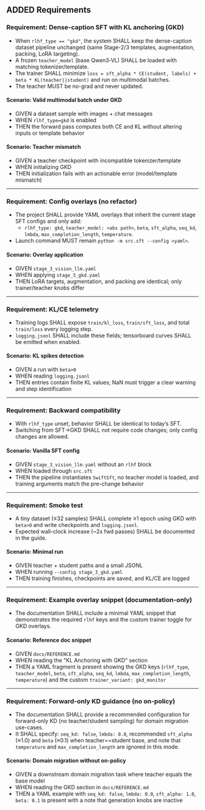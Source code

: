 ## ADDED Requirements

### Requirement: Dense-caption SFT with KL anchoring (GKD)
- When `rlhf_type == "gkd"`, the system SHALL keep the dense-caption dataset pipeline unchanged (same Stage-2/3 templates, augmentation, packing, LoRA targeting).
- A frozen `teacher_model` (base Qwen3‑VL) SHALL be loaded with matching tokenizer/template.
- The trainer SHALL minimize `loss = sft_alpha * CE(student, labels) + beta * KL(teacher||student)` and run on multimodal batches.
- The teacher MUST be no-grad and never updated.

#### Scenario: Valid multimodal batch under GKD
- GIVEN a dataset sample with images + chat messages
- WHEN `rlhf_type=gkd` is enabled
- THEN the forward pass computes both CE and KL without altering inputs or template behavior

#### Scenario: Teacher mismatch
- GIVEN a teacher checkpoint with incompatible tokenizer/template
- WHEN initializing GKD
- THEN initialization fails with an actionable error (model/template mismatch)

---

### Requirement: Config overlays (no refactor)
- The project SHALL provide YAML overlays that inherit the current stage SFT configs and only add:
  - `rlhf_type: gkd`, `teacher_model: <abs path>`, `beta`, `sft_alpha`, `seq_kd`, `lmbda`, `max_completion_length`, `temperature`.
- Launch command MUST remain `python -m src.sft --config <yaml>`.

#### Scenario: Overlay application
- GIVEN `stage_3_vision_llm.yaml`
- WHEN applying `stage_3_gkd.yaml`
- THEN LoRA targets, augmentation, and packing are identical; only trainer/teacher knobs differ

---

### Requirement: KL/CE telemetry
- Training logs SHALL expose `train/kl_loss`, `train/sft_loss`, and total `train/loss` every logging step.
- `logging.jsonl` SHALL include these fields; tensorboard curves SHALL be emitted when enabled.

#### Scenario: KL spikes detection
- GIVEN a run with `beta>0`
- WHEN reading `logging.jsonl`
- THEN entries contain finite KL values; NaN must trigger a clear warning and step identification

---

### Requirement: Backward compatibility
- With `rlhf_type` unset, behavior SHALL be identical to today’s SFT.
- Switching from SFT→GKD SHALL not require code changes; only config changes are allowed.

#### Scenario: Vanilla SFT config
- GIVEN `stage_3_vision_llm.yaml` without an `rlhf` block
- WHEN loaded through `src.sft`
- THEN the pipeline instantiates `SwiftSft`, no teacher model is loaded, and training arguments match the pre-change behavior

---

### Requirement: Smoke test
- A tiny dataset (≤32 samples) SHALL complete ≥1 epoch using GKD with `beta>0` and write checkpoints and `logging.jsonl`.
- Expected wall-clock increase (~2x fwd passes) SHALL be documented in the guide.

#### Scenario: Minimal run
- GIVEN teacher + student paths and a small JSONL
- WHEN running `--config stage_3_gkd.yaml`
- THEN training finishes, checkpoints are saved, and KL/CE are logged

---

### Requirement: Example overlay snippet (documentation-only)
- The documentation SHALL include a minimal YAML snippet that demonstrates the required `rlhf` keys and the custom trainer toggle for GKD overlays.

#### Scenario: Reference doc snippet
- GIVEN `docs/REFERENCE.md`
- WHEN reading the "KL Anchoring with GKD" section
- THEN a YAML fragment is present showing the GKD keys (`rlhf_type`, `teacher_model`, `beta`, `sft_alpha`, `seq_kd`, `lmbda`, `max_completion_length`, `temperature`) and the custom `trainer_variant: gkd_monitor`

---

### Requirement: Forward-only KD guidance (no on-policy)
- The documentation SHALL provide a recommended configuration for forward-only KD (no teacher/student sampling) for domain migration use-cases.
- It SHALL specify: `seq_kd: false`, `lmbda: 0.0`, recommended `sft_alpha` (≈1.0) and `beta` (≈0.1) when teacher==student base, and note that `temperature` and `max_completion_length` are ignored in this mode.

#### Scenario: Domain migration without on-policy
- GIVEN a downstream domain migration task where teacher equals the base model
- WHEN reading the GKD section in `docs/REFERENCE.md`
- THEN a YAML example with `seq_kd: false`, `lmbda: 0.0`, `sft_alpha: 1.0`, `beta: 0.1` is present with a note that generation knobs are inactive
